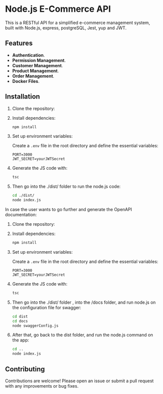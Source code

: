 # Node.js E-Commerce API

This is a RESTful API for a simplified e-commerce management system, built with Node.js, express, postgreSQL, Jest, yup and JWT.

## Features

- **Authentication**.
- **Permission Management**.
- **Customer Management**.
- **Product Management**.
- **Order Management**.
- **Docker Files**.


## Installation

1. Clone the repository:

2. Install dependencies:

   ```bash
   npm install
   ```

3. Set up environment variables:

   Create a `.env` file in the root directory and define the essential variables:

   ```plaintext
   PORT=3000
   JWT_SECRET=yourJWTSecret
   ```

4. Generate the JS code with:

   ```bash
   tsc
   ```

5. Then go into the ./dist/ folder to run the node.js code:

   ```bash
   cd ./dist/
   node index.js
   ```
In case the user wants to go further and generate the OpenAPI documentation:


1. Clone the repository:

2. Install dependencies:

   ```bash
   npm install
   ```

3. Set up environment variables:

   Create a `.env` file in the root directory and define the essential variables:

   ```plaintext
   PORT=3000
   JWT_SECRET=yourJWTSecret
   ```

4. Generate the JS code with:

   ```bash
   tsc
   ```

5. Then go into the ./dist/ folder , into the /docs folder, and run node.js on the configuration file for swagger:

    ```bash
   cd dist
   cd docs
   node swaggerConfig.js
   ```
    
6. After that, go back to the dist folder, and run the node.js command on the app:

   ```bash
   cd ..
   node index.js
   ```


## Contributing

Contributions are welcome! Please open an issue or submit a pull request with any improvements or bug fixes.
